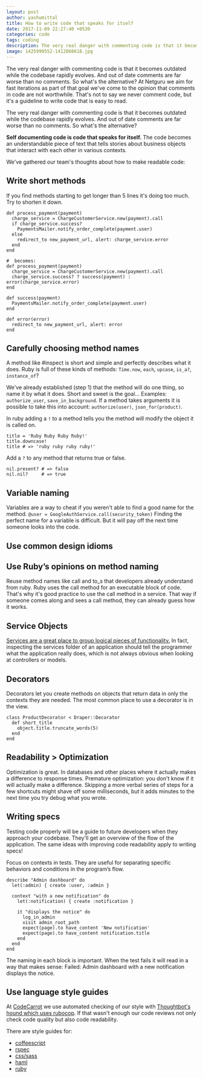 ```yaml
---
layout: post
author: yashumittal
title: How to write code that speaks for itself
date: 2017-11-09 22:27:40 +0530
categories: code
tags: coding
description: The very real danger with commenting code is that it becomes outdated while the codebase rapidly evolves. And out of date comments are far worse than no comments. So what's the alternative?
image: 1425999552-1412068618.jpg
---
```


The very real danger with commenting code is that it becomes outdated while the codebase rapidly evolves. And out of date comments are far worse than no comments. So what's the alternative?
At Netguru we aim for fast iterations as part of that goal we've come to the opinion that comments in code are not worthwhile. That's not to say we never comment code, but it's a guideline to write code that is easy to read.

The very real danger with commenting code is that it becomes outdated while the codebase rapidly evolves. And out of date comments are far worse than no comments. So what's the alternative?

**Self documenting code is code that speaks for itself.** The code becomes an understandable piece of text that tells stories about business objects that interact with each other in various contexts.

We've gathered our team's thoughts about how to make readable code:

## Write short methods

If you find methods starting to get longer than 5 lines it's doing too much. Try to shorten it down.

```
def process_payment(payment)
  charge_service = ChargeCustomerService.new(payment).call
  if charge_service.success?
    PaymentsMailer.notify_order_complete(payment.user)
  else
    redirect_to new_payment_url, alert: charge_service.error
  end
end

#  becomes:
def process_payment(payment)
  charge_service = ChargeCustomerService.new(payment).call
  charge_service.success? ? success(payment) : error(charge_service.error)
end

def success(payment)
  PaymentsMailer.notify_order_complete(payment.user)
end

def error(error)
  redirect_to new_payment_url, alert: error
end
```

## Carefully choosing method names

A method like #inspect is short and simple and perfectly describes what it does. Ruby is full of these kinds of methods: `Time.now`, `each`, `upcase`, `is_a?`, `instance_of`?

We've already established (step 1) that the method will do one thing, so name it by what it does. Short and sweet is the goal... Examples: `authorize_user`, `save_in_background`. If a method takes arguments it is possible to take this into account: `authorize(user)`, `json_for(product)`.

In ruby adding a `!` to a method tells you the method will modify the object it is called on.

```
title = 'Ruby Ruby Ruby Ruby!'
title.downcase!
title # => 'ruby ruby ruby ruby!'
```

Add a `?` to any method that returns true or false.

```
nil.present? # => false
nil.nil?     # => true
```

## Variable naming

Variables are a way to cheat if you weren't able to find a good name for the method. `@user = GoogleAuthService.call(security_token)` Finding the perfect name for a variable is difficult. But it will pay off the next time someone looks into the code.

## Use common design idioms

## Use Ruby’s opinions on method naming

Reuse method names like call and to_s that developers already understand from ruby. Ruby uses the call method for an executable block of code. That's why it's good practice to use the call method in a service. That way if someone comes along and sees a call method, they can already guess how it works.

## Service Objects

[Services are a great place to group logical pieces of functionality.](/service-objects-in-rails-will-help-you-design-clean-and-maintainable-code-Heres-how) In fact, inspecting the services folder of an application should tell the programmer what the application really does, which is not always obvious when looking at controllers or models.

## Decorators

Decorators let you create methods on objects that return data in only the contexts they are needed. The most common place to use a decorator is in the view.

```
class ProductDecorator < Draper::Decorator
  def short_title
    object.title.truncate_words(5)
  end
end
```

## Readability > Optimization

Optimization is great. In databases and other places where it actually makes a difference to response times. Premature optimization: you don't know if it will actually make a difference. Skipping a more verbal series of steps for a few shortcuts might shave off some milliseconds, but it adds minutes to the next time you try debug what you wrote.

## Writing specs

Testing code properly will be a guide to future developers when they approach your codebase. They'll get an overview of the flow of the application. The same ideas with improving code readability apply to writing specs!

Focus on contexts in tests. They are useful for separating specific behaviors and conditions in the program’s flow.

```
describe "Admin dashboard" do
  let(:admin) { create :user, :admin }

  context "with a new notification" do
    let(:notification) { create :notification }

    it "displays the notice" do
      log_in_admin
      visit admin_root_path
      expect(page).to have_content 'New notification'
      expect(page).to have_content notification.title
    end
  end
end
```

The naming in each block is important. When the test fails it will read in a way that makes sense: Failed: Admin dashboard with a new notification displays the notice.

## Use language style guides

At [CodeCarrot](//www.codecarrot.net/) we use automated checking of our style with [Thoughtbot's hound which uses rubocop](/how-rubocop-can-ease-your-code-review-pains). If that wasn't enough our code reviews not only check code quality but also code readability.

There are style guides for:

* [coffeescript](//github.com/polarmobile/coffeescript-style-guide)
* [rspec](//betterspecs.org/)
* [css/sass](//github.com/styleguide/css)
* [haml](//blog.rivalfox.com/haml-best-practices/)
* [ruby](//www.caliban.org/ruby/rubyguide.shtml)
